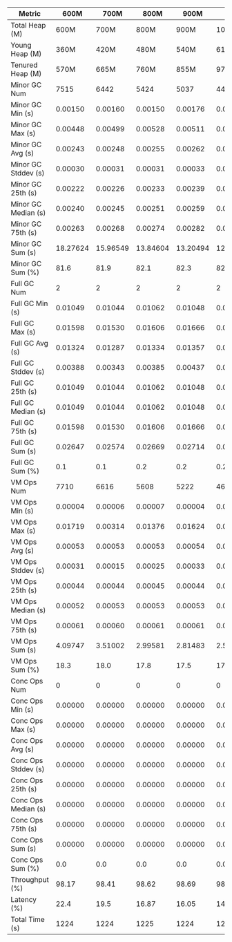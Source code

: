 | Metric | 600M | 700M | 800M | 900M | 1 GB | 2 GB | 4 GB | 8 GB |
|------|----|----|----|----|----|----|----|----|
| Total Heap (M) | 600M | 700M | 800M | 900M | 1024M | 2048M | 4096M | 8192M |
| Young Heap (M) | 360M | 420M | 480M | 540M | 614M | 1228M | 2456M | 4912M |
| Tenured Heap (M) | 570M | 665M | 760M | 855M | 973M | 1946M | 3892M | 7784M |
| Minor GC Num | 7515 | 6442 | 5424 | 5037 | 4483 | 2290 | 1073 | 545 |
| Minor GC Min (s) | 0.00150 | 0.00160 | 0.00150 | 0.00176 | 0.00183 | 0.00237 | 0.00289 | 0.00315 |
| Minor GC Max (s) | 0.00448 | 0.00499 | 0.00528 | 0.00511 | 0.00485 | 0.00628 | 0.00585 | 0.01035 |
| Minor GC Avg (s) | 0.00243 | 0.00248 | 0.00255 | 0.00262 | 0.00269 | 0.00337 | 0.00373 | 0.00433 |
| Minor GC Stddev (s) | 0.00030 | 0.00031 | 0.00031 | 0.00033 | 0.00034 | 0.00037 | 0.00036 | 0.00048 |
| Minor GC 25th (s) | 0.00222 | 0.00226 | 0.00233 | 0.00239 | 0.00245 | 0.00313 | 0.00347 | 0.00406 |
| Minor GC Median (s) | 0.00240 | 0.00245 | 0.00251 | 0.00259 | 0.00264 | 0.00331 | 0.00369 | 0.00427 |
| Minor GC 75th (s) | 0.00263 | 0.00268 | 0.00274 | 0.00282 | 0.00288 | 0.00356 | 0.00396 | 0.00455 |
| Minor GC Sum (s) | 18.27624 | 15.96549 | 13.84604 | 13.20494 | 12.04988 | 7.71802 | 4.00168 | 2.35895 |
| Minor GC Sum (%) | 81.6 | 81.9 | 82.1 | 82.3 | 82.6 | 84.3 | 81.7 | 80.4 |
| Full GC Num | 2 | 2 | 2 | 2 | 2 | 2 | 2 | 2 |
| Full GC Min (s) | 0.01049 | 0.01044 | 0.01062 | 0.01048 | 0.01105 | 0.01516 | 0.02269 | 0.03484 |
| Full GC Max (s) | 0.01598 | 0.01530 | 0.01606 | 0.01666 | 0.01750 | 0.02124 | 0.03504 | 0.06983 |
| Full GC Avg (s) | 0.01324 | 0.01287 | 0.01334 | 0.01357 | 0.01427 | 0.01820 | 0.02887 | 0.05234 |
| Full GC Stddev (s) | 0.00388 | 0.00343 | 0.00385 | 0.00437 | 0.00456 | 0.00430 | 0.00873 | 0.02474 |
| Full GC 25th (s) | 0.01049 | 0.01044 | 0.01062 | 0.01048 | 0.01105 | 0.01516 | 0.02269 | 0.03484 |
| Full GC Median (s) | 0.01049 | 0.01044 | 0.01062 | 0.01048 | 0.01105 | 0.01516 | 0.02269 | 0.03484 |
| Full GC 75th (s) | 0.01598 | 0.01530 | 0.01606 | 0.01666 | 0.01750 | 0.02124 | 0.03504 | 0.06983 |
| Full GC Sum (s) | 0.02647 | 0.02574 | 0.02669 | 0.02714 | 0.02855 | 0.03640 | 0.05774 | 0.10467 |
| Full GC Sum (%) | 0.1 | 0.1 | 0.2 | 0.2 | 0.2 | 0.4 | 1.2 | 3.6 |
| VM Ops Num | 7710 | 6616 | 5608 | 5222 | 4663 | 2614 | 1771 | 985 |
| VM Ops Min (s) | 0.00004 | 0.00006 | 0.00007 | 0.00004 | 0.00004 | 0.00005 | 0.00007 | 0.00006 |
| VM Ops Max (s) | 0.01719 | 0.00314 | 0.01376 | 0.01624 | 0.00753 | 0.00243 | 0.01216 | 0.01453 |
| VM Ops Avg (s) | 0.00053 | 0.00053 | 0.00053 | 0.00054 | 0.00054 | 0.00053 | 0.00047 | 0.00048 |
| VM Ops Stddev (s) | 0.00031 | 0.00015 | 0.00025 | 0.00033 | 0.00019 | 0.00016 | 0.00033 | 0.00049 |
| VM Ops 25th (s) | 0.00044 | 0.00044 | 0.00045 | 0.00044 | 0.00045 | 0.00046 | 0.00035 | 0.00033 |
| VM Ops Median (s) | 0.00052 | 0.00053 | 0.00053 | 0.00053 | 0.00053 | 0.00055 | 0.00048 | 0.00047 |
| VM Ops 75th (s) | 0.00061 | 0.00060 | 0.00061 | 0.00061 | 0.00062 | 0.00063 | 0.00060 | 0.00060 |
| VM Ops Sum (s) | 4.09747 | 3.51002 | 2.99581 | 2.81483 | 2.51578 | 1.39625 | 0.83577 | 0.46884 |
| VM Ops Sum (%) | 18.3 | 18.0 | 17.8 | 17.5 | 17.2 | 15.3 | 17.1 | 16.0 |
| Conc Ops Num | 0 | 0 | 0 | 0 | 0 | 0 | 0 | 0 |
| Conc Ops Min (s) | 0.00000 | 0.00000 | 0.00000 | 0.00000 | 0.00000 | 0.00000 | 0.00000 | 0.00000 |
| Conc Ops Max (s) | 0.00000 | 0.00000 | 0.00000 | 0.00000 | 0.00000 | 0.00000 | 0.00000 | 0.00000 |
| Conc Ops Avg (s) | 0.00000 | 0.00000 | 0.00000 | 0.00000 | 0.00000 | 0.00000 | 0.00000 | 0.00000 |
| Conc Ops Stddev (s) | 0.00000 | 0.00000 | 0.00000 | 0.00000 | 0.00000 | 0.00000 | 0.00000 | 0.00000 |
| Conc Ops 25th (s) | 0.00000 | 0.00000 | 0.00000 | 0.00000 | 0.00000 | 0.00000 | 0.00000 | 0.00000 |
| Conc Ops Median (s) | 0.00000 | 0.00000 | 0.00000 | 0.00000 | 0.00000 | 0.00000 | 0.00000 | 0.00000 |
| Conc Ops 75th (s) | 0.00000 | 0.00000 | 0.00000 | 0.00000 | 0.00000 | 0.00000 | 0.00000 | 0.00000 |
| Conc Ops Sum (s) | 0.00000 | 0.00000 | 0.00000 | 0.00000 | 0.00000 | 0.00000 | 0.00000 | 0.00000 |
| Conc Ops Sum (%) | 0.0 | 0.0 | 0.0 | 0.0 | 0.0 | 0.0 | 0.0 | 0.0 |
| Throughput (%) | 98.17 | 98.41 | 98.62 | 98.69 | 98.81 | 99.25 | 99.6 | 99.76 |
| Latency (%) | 22.4 | 19.5 | 16.87 | 16.05 | 14.59 | 9.15 | 4.9 | 2.93 |
| Total Time (s) | 1224 | 1224 | 1225 | 1224 | 1224 | 1225 | 1223 | 1224 |
